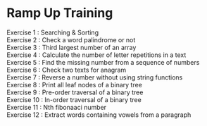 <h1 class="code-line" data-line-start=0 data-line-end=1 ><a id="Ramp_Up_Training_0"></a>Ramp Up Training</h1>
<p class="has-line-data" data-line-start="3" data-line-end="13">Exercise 1  : Searching &amp; Sorting<br>
Exercise 2  : Check a word palindrome or not<br>
Exercise 3  : Third largest number of an array<br>
Exercise 4  : Calculate the number of letter repetitions in a text<br>
Exercise 5  : Find the missing number from a sequence of numbers<br>
Exercise 6  : Check two texts for anagram<br>
Exercise 7  : Reverse a number without using string functions<br>
Exercise 8  : Print all leaf nodes of a binary tree<br>
Exercise 9  : Pre-order traversal of a binary tree<br>
Exercise 10 : In-order traversal of a binary tree<br>
Exercise 11 : Nth fibonaaci number<br>
Exercise 12 : Extract words containing vowels from a paragraph</p>
